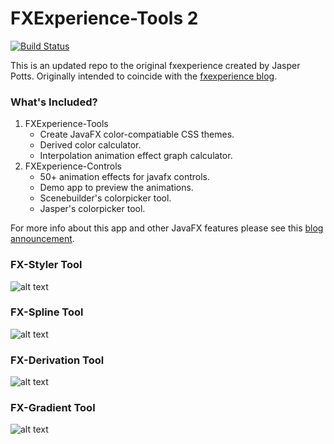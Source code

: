 # FXExperience-Tools 2 

[![Build Status](https://travis-ci.org/EricCanull/fxexperience2.svg?branch=master)](https://travis-ci.org/EricCanull/fxexperience2)                                      

This is an updated repo to the original fxexperience created by
Jasper Potts. Originally intended to coincide with the [fxexperience 
blog](http://fxexperience.com/). 

### What's Included? 
1. FXExperience-Tools 
	- Create JavaFX color-compatiable CSS themes. 
	- Derived color calculator.
	- Interpolation animation effect graph calculator.
2. FXExperience-Controls
	- 50+ animation effects for javafx controls.
	- Demo app to preview the animations.
	- Scenebuilder's colorpicker tool.
	- Jasper's colorpicker tool.
	
			
For more info about this app and other JavaFX features please
 see this [blog announcement](http://fxexperience.com/2012/03/announcing-fx-experience-tools/).

### FX-Styler Tool
![alt text](https://github.com/EricCanull/fxexperience2/blob/master/FXExperienceTools/src/main/resources/images/screenshots/fxtoolscreenshot.png "CSS Styler")
### FX-Spline Tool
![alt text](https://github.com/EricCanull/fxexperience2/blob/master/FXExperienceTools/src/main/resources/images/screenshots/splinescreenshot.png "Spline Tool")
### FX-Derivation Tool
![alt text](https://github.com/EricCanull/fxexperience2/blob/master/FXExperienceTools/src/main/resources/images/screenshots/derivationscreenshot.png "Derivation calculator")
### FX-Gradient Tool
![alt text](https://github.com/EricCanull/fxexperience2/blob/master/FXExperienceTools/src/main/resources/images/screenshots/gradientscreenshot.png "Derivation calculator")



